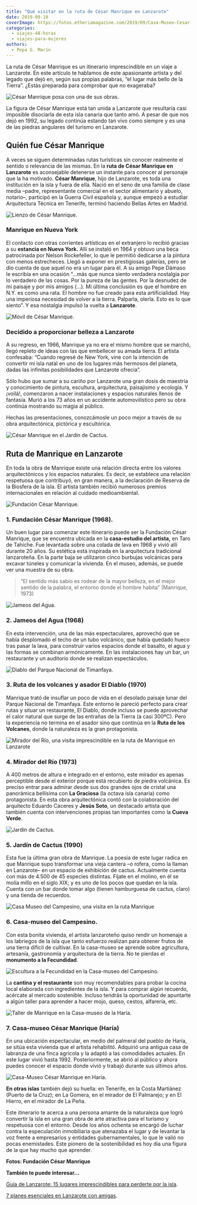 ```yaml
---
title: "Qué visitar en la ruta de César Manrique en Lanzarote"
date: 2019-09-10
coverImage: https://fotos.etheriamagazine.com/2019/09/Casa-Museo-Cesar-Manrique-Haria-1.jpg
categories: 
  - viajes-48-horas
  - viajes-para-mujeres
authors: 
  - Pepa G. Marín
---
```


La ruta de César Manrique es un itinerario imprescindible en un viaje a Lanzarote. En 
este artículo te hablamos de este apasionante artista y del legado que dejó en, según 
sus propias palabras, “el lugar más bello de la Tierra”. ¿Estás preparada para comprobar 
que no exageraba? 

![César Manrique posa con una de sus obras.](https://fotos.etheriamagazine.com/2019/09/Cesar-Manrique-lanzarote.jpg "César Manrique posa con una de sus obras.")

La figura de César Manrique está tan unida a Lanzarote que resultaría casi imposible 
disociarla de esta isla canaria que tanto amó. A pesar de que nos dejó en 1992, su 
legado continúa estando tan vivo como siempre y es una de las piedras angulares del 
turismo en Lanzarote. 

## Quién fue César Manrique

A veces se siguen determinadas rutas turísticas sin conocer realmente el sentido o 
relevancia de las mismas. En la **ruta de César Manrique en Lanzarote** es aconsejable 
detenerse un instante para conocer al personaje que la ha motivado. **César Manrique**, 
hijo de Lanzarote, es toda una institución en la isla y fuera de ella. Nació en el seno 
de una familia de clase media –padre, representante comercial en el sector alimentario y 
abuelo, notario–, participó en la Guerra Civil española y, aunque empezó a estudiar 
Arquitectura Técnica en Tenerife, terminó haciendo Bellas Artes en Madrid. 

![Lienzo de César Manrique.](https://fotos.etheriamagazine.com/2019/09/cesar-manrique-pintura-lanzarote.jpg "Lienzo de César Manrique.")

### Manrique en Nueva York

El contacto con otras corrientes artísticas en el extranjero lo recibió gracias a su 
**estancia en Nueva York.** Allí se instaló en 1964 y obtuvo una beca patrocinada por 
Nelson Rockefeller, lo que le permitió dedicarse a la pintura con menos estrecheces. 
Llegó a exponer en prestigiosas galerías, pero se dio cuenta de que aquel no era un 
lugar para él. A su amigo Pepe Dámaso le escribía en una ocasión “...más que nunca 
siento verdadera nostalgia por lo verdadero de las cosas. Por la pureza de las gentes. 
Por la desnudez de mi paisaje y por mis amigos (...). Mi última conclusión es que el 
hombre en N.Y. es como una rata. El hombre no fue creado para esta artificialidad. Hay 
una imperiosa necesidad de volver a la tierra. Palparla, olerla. Esto es lo que siento”. 
Y esa nostalgia impulsó la vuelta a **Lanzarote**. 

![Móvil de César Manrique.](https://fotos.etheriamagazine.com/2019/09/moviles-manrique-lanzarote.jpg "Móvil de César Manrique, un juguete del viento.")

### Decidido a proporcionar belleza a Lanzarote

A su regreso, en 1966, Manrique ya no era el mismo hombre que se marchó, llegó repleto 
de ideas con las que embellecer su amada tierra. El artista confesaba: “Cuando regresé 
de New York, vine con la intención de convertir mi isla natal en uno de los lugares más 
hermosos del planeta, dadas las infinitas posibilidades que Lanzarote ofrecía”. 

Sólo hubo que sumar a su cariño por Lanzarote una gran dosis de maestría y conocimiento 
de pintura, escultura, arquitectura, paisajismo y ecología. Y ¡voilá!, comenzaron a 
nacer instalaciones y espacios naturales llenos de fantasía. Murió a los 73 años en un 
accidente automovilístico pero su obra continúa mostrando su magia al público. 

Hechas las presentaciones, conozcámosle un poco mejor a través de su obra 
arquitectónica, pictórica y escultórica. 

![César Manrique en el Jardín de Cactus.](https://fotos.etheriamagazine.com/2019/09/Cesar-Manrique-jardin-cactus.jpg "César Manrique en el Jardín de Cactus.")

## Ruta de Manrique en Lanzarote

En toda la obra de Manrique existe una relación directa entre los valores 
arquitectónicos y los espacios naturales. Es decir, se establece una relación respetuosa 
que contribuyó, en gran manera, a la declaración de Reserva de la Biosfera de la isla. 
El artista también recibió numerosos premios internacionales en relación al cuidado 
medioambiental. 

![Fundación César Manrique.](https://fotos.etheriamagazine.com/2019/09/lanzarote-Fundacion-Cesar-Manrique.jpg "© Fundación César Manrique.")

### 1\. Fundación César Manrique (1968).

Un buen lugar para comenzar este itinerario puede ser la Fundación César Manrique, que 
se encuentra ubicada en la **casa-estudio del artista,** en Taro de Tahíche. Fue 
levantada sobre una colada de lava en 1968 y vivió allí durante 20 años. Su estética 
está inspirada en la arquitectura tradicional lanzaroteña. En la parte baja se 
utilizaron cinco burbujas volcánicas para excavar túneles y comunicar la vivienda. En el 
museo, además, se puede ver una muestra de su obra. 

> “El sentido más sabio es rodear de la mayor belleza, en el mejor sentido de la palabra, 
> el entorno donde el hombre habita” (Manrique, 1973) 

![Jameos del Agua.](https://fotos.etheriamagazine.com/2019/09/ruta-manrique-jameos-del-agua.jpg "© Jameos del Agua.")

### 2\. Jameos del Agua (1968)

En esta intervención, una de las más espectaculares, aprovechó que se había desplomado 
el techo de un tubo volcánico, que había quedado hueco tras pasar la lava, para 
construir varios espacios donde el basalto, el agua y las formas se combinan 
armónicamente. En las instalaciones hay un bar, un restaurante y un auditorio donde se 
realizan espectáculos. 

![Diablo del Parque Nacional de Timanfaya.](https://fotos.etheriamagazine.com/2019/09/lanzarote-timanfaya.jpg "Parque Nacional de Timanfaya.")

### 3\. Ruta de los volcanes y asador El Diablo (1970)

Manrique trató de insuflar un poco de vida en el desolado paisaje lunar del Parque 
Nacional de Timanfaya. Este entorno le pareció perfecto para crear rutas y situar un 
restaurante, El Diablo, donde incluso se puede aprovechar el calor natural que surge de 
las entrañas de la Tierra (a casi 300ºC). Pero la experiencia no termina en el asador 
sino que continúa en la **Ruta de los Volcanes**, donde la naturaleza es la gran 
protagonista. 

![Mirador del Río, una visita imprescindible en la ruta de Manrique en Lanzarote](https://fotos.etheriamagazine.com/2019/09/ruta-manrique-lanzarote-mirador-rio.jpg "© Mirador del Río.")

### 4\. Mirador del Río (1973)

A 400 metros de altura e integrado en el entorno, este mirador es apenas perceptible 
desde el exterior porque está recubierto de piedra volcánica. Es preciso entrar para 
admirar desde sus dos grandes ojos de cristal una panorámica bellísima con **La 
Graciosa** (la octava isla canaria) como protagonista. En esta obra arquitectónica contó 
con la colaboración del arquitecto Eduardo Cáceres y **Jesús Soto**, un destacado 
artista que también cuenta con intervenciones propias tan importantes como la **Cueva 
Verde**. 

![Jardín de Cactus.](https://fotos.etheriamagazine.com/2019/09/Ruta-manrique-jardin-cactus.jpg "© Jardín de Cactus.")

### 5\. Jardín de Cactus (1990)

Esta fue la última gran obra de Manrique. La poesía de este lugar radica en que Manrique 
supo transformar una vieja cantera –o rofera, como la llaman en Lanzarote– en un espacio 
de exhibición de cactus. Actualmente cuenta con más de 4.500 de 45 especies distintas. 
Fíjate en el molino, en él se molía millo en el siglo XIX; y es uno de los pocos que 
quedan en la isla. Cuenta con un bar donde tomar algo (tienen hamburguesa de cactus, 
claro) y una tienda de recuerdos. 

![Casa Museo del Campesino, una visita en la ruta Manrique](https://fotos.etheriamagazine.com/2019/09/ruta-manrique-lanzarote-monumentoCampesino.jpg "© Casa-museo del Campesino.")

### 6\. Casa-museo del Campesino.

Con esta bonita vivienda, el artista lanzaroteño quiso rendir un homenaje a los 
labriegos de la isla que tanto esfuerzo realizan para obtener frutos de una tierra 
difícil de cultivar. En la casa-museo se aprende sobre agricultura, artesanía, 
gastronomía y arquitectura de la tierra. No te pierdas el **monumento a la Fecundidad**. 

![Escultura a la Fecundidad en la Casa-museo del Campesino.](https://fotos.etheriamagazine.com/2019/09/ruta-manrique-lanzarote-escultura-fertilidad.jpg "Escultura a la Fecundidad en la Casa-museo del Campesino.")

La **cantina y el restaurante** son muy recomendables para probar la cocina local 
elaborada con ingredientes de la isla. Y para comprar algún recuerdo, acércate al 
mercado sostenible. Incluso tendrás la oportunidad de apuntarte a algún taller para 
aprender a hacer mojo, queso, cestos, alfarería, etc. 

![Taller de Manrique en la Casa-museo de la Haría.](https://fotos.etheriamagazine.com/2019/09/Casa-Museo-Cesar-Manrique-Haria.jpg "Taller de Manrique en la © Casa-museo de la Haría.")

### 7\. Casa-museo César Manrique (Haría)

En una ubicación espectacular, en medio del palmeral del pueblo de Haría, se sitúa esta 
vivienda que el artista rehabilitó. Adquirió una antigua casa de labranza de una finca 
agrícola y la adaptó a las comodidades actuales. En este lugar vivió hasta 1992. 
Posteriormente, se abrió al público y ahora puedes conocer el espacio donde vivió y 
trabajó durante sus últimos años. 

![Casa-Museo César Manrique en Haría.](https://fotos.etheriamagazine.com/2019/09/lanzarote-Casa-Museo-Cesar-Manrique-Haria.jpg "© Casa-Museo César Manrique en Haría.")

**En otras islas** también dejó su huella: en Tenerife, en la Costa Martiánez (Puerto de 
la Cruz); en La Gomera, en el mirador de El Palmarejo; y en El Hierro, en el mirador de 
La Peña. 

Este itinerario te acerca a una persona amante de la naturaleza que logró convertir la 
isla en una gran obra de arte atractiva para el turismo y respetuosa con el entorno. 
Desde los años ochenta se encargó de luchar contra la especulación inmobiliaria que 
atenazaba el lugar y de levantar la voz frente a empresarios y entidades 
gubernamentales, lo que le valió no pocas enemistades. Este pionero de la sostenibilidad 
es hoy día una figura de la que hay mucho que aprender. 

**Fotos: Fundación César Manrique** 

**También te puede interesar...** 

[Guía de Lanzarote: 15 lugares imprescindibles para perderte por la 
isla](https://etheriamagazine.com/2023/02/08/que-ver-lanzarote/). 

[7 planes esenciales en Lanzarote con 
amigas](https://etheriamagazine.com/2020/06/11/viajar-sola-amigas-imprescindible-lanzarote/).
